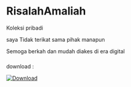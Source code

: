 # RisalahAmaliah

Koleksi pribadi 

saya Tidak terikat sama pihak manapun

Semoga berkah dan mudah diakes di era digital
###

download :
<p align="left">
  <a href="[https://github.com/ewinz19/RisalahAmaliah/releases/download/%23risalah/Risalah_amaliah.apk]">
    <img src="https://img.shields.io/badge/Download-v1.0.0-blue?style=flat-square&logo=github" alt="Download">
  </a>
</p>

###
